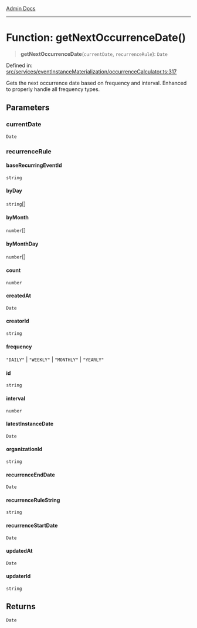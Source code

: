 [Admin Docs](/)

***

# Function: getNextOccurrenceDate()

> **getNextOccurrenceDate**(`currentDate`, `recurrenceRule`): `Date`

Defined in: [src/services/eventInstanceMaterialization/occurrenceCalculator.ts:317](https://github.com/gautam-divyanshu/talawa-api/blob/7e7d786bbd7356b22a3ba5029601eed88ff27201/src/services/eventInstanceMaterialization/occurrenceCalculator.ts#L317)

Gets the next occurrence date based on frequency and interval.
Enhanced to properly handle all frequency types.

## Parameters

### currentDate

`Date`

### recurrenceRule

#### baseRecurringEventId

`string`

#### byDay

`string`[]

#### byMonth

`number`[]

#### byMonthDay

`number`[]

#### count

`number`

#### createdAt

`Date`

#### creatorId

`string`

#### frequency

`"DAILY"` \| `"WEEKLY"` \| `"MONTHLY"` \| `"YEARLY"`

#### id

`string`

#### interval

`number`

#### latestInstanceDate

`Date`

#### organizationId

`string`

#### recurrenceEndDate

`Date`

#### recurrenceRuleString

`string`

#### recurrenceStartDate

`Date`

#### updatedAt

`Date`

#### updaterId

`string`

## Returns

`Date`
